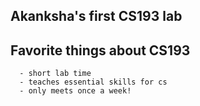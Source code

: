 ## Akanksha's first CS193 lab

## Favorite things about CS193
      - short lab time
      - teaches essential skills for cs
      - only meets once a week!
